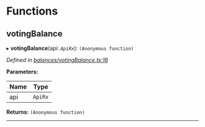 

# Functions

<a id="votingbalance"></a>

##  votingBalance

▸ **votingBalance**(api: *`ApiRx`*): `(Anonymous function)`

*Defined in [balances/votingBalance.ts:16](https://github.com/polkadot-js/api/blob/54eada5/packages/api-derive/src/balances/votingBalance.ts#L16)*

**Parameters:**

| Name | Type |
| ------ | ------ |
| api | `ApiRx` |

**Returns:** `(Anonymous function)`

___

